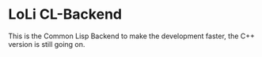 LoLi CL-Backend
===============

This is the Common Lisp Backend to make the development faster, the C++ version is still going on.
